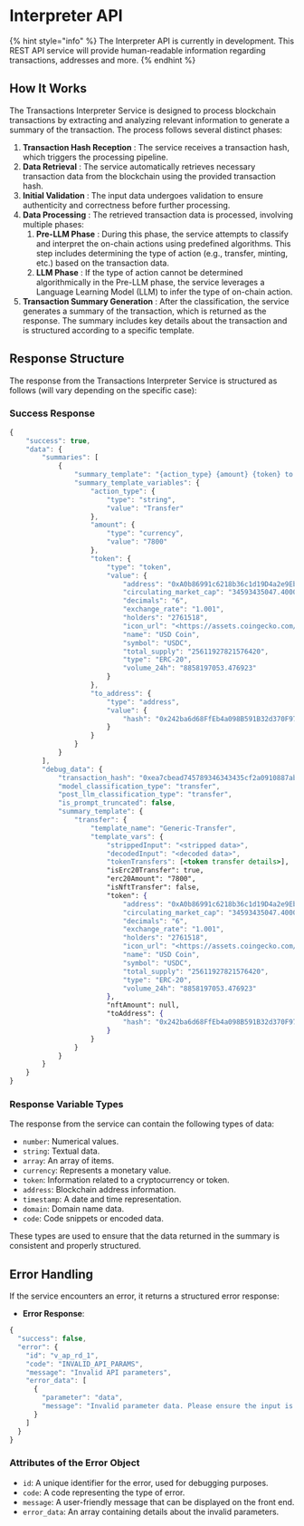# Interpreter API

{% hint style="info" %}
The Interpreter API is currently in development. This REST API service will provide human-readable information regarding transactions, addresses and more.&#x20;
{% endhint %}

## How It Works

The Transactions Interpreter Service is designed to process blockchain transactions by extracting and analyzing relevant information to generate a summary of the transaction. The process follows several distinct phases:

1. **Transaction Hash Reception** : The service receives a transaction hash, which triggers the processing pipeline.
2. **Data Retrieval** : The service automatically retrieves necessary transaction data from the blockchain using the provided transaction hash.
3. **Initial Validation** : The input data undergoes validation to ensure authenticity and correctness before further processing.
4. **Data Processing** : The retrieved transaction data is processed, involving multiple phases:
   1. **Pre-LLM Phase** : During this phase, the service attempts to classify and interpret the on-chain actions using predefined algorithms. This step includes determining the type of action (e.g., transfer, minting, etc.) based on the transaction data.
   2. **LLM Phase** : If the type of action cannot be determined algorithmically in the Pre-LLM phase, the service leverages a Language Learning Model (LLM) to infer the type of on-chain action.
5. **Transaction Summary Generation** : After the classification, the service generates a summary of the transaction, which is returned as the response. The summary includes key details about the transaction and is structured according to a specific template.

## Response Structure

The response from the Transactions Interpreter Service is structured as follows (will vary depending on the specific case):

### **Success Response**

```jsx
{
    "success": true,
    "data": {
        "summaries": [
            {
                "summary_template": "{action_type} {amount} {token} to {to_address}",
                "summary_template_variables": {
                    "action_type": {
                        "type": "string",
                        "value": "Transfer"
                    },
                    "amount": {
                        "type": "currency",
                        "value": "7800"
                    },
                    "token": {
                        "type": "token",
                        "value": {
                            "address": "0xA0b86991c6218b36c1d19D4a2e9Eb0cE3606eB48",
                            "circulating_market_cap": "34593435047.40006",
                            "decimals": "6",
                            "exchange_rate": "1.001",
                            "holders": "2761518",
                            "icon_url": "<https://assets.coingecko.com/coins/images/6319/small/usdc.png?1696506694>",
                            "name": "USD Coin",
                            "symbol": "USDC",
                            "total_supply": "25611927821576420",
                            "type": "ERC-20",
                            "volume_24h": "8858197053.476923"
                        }
                    },
                    "to_address": {
                        "type": "address",
                        "value": {
                            "hash": "0x242ba6d68FfEb4a098B591B32d370F973FF882B7"
                        }
                    }
                }
            }
        ],
        "debug_data": {
            "transaction_hash": "0xea7cbead745789346343435cf2a0910887ab0ebef08af07cbd2f0920a2c628da",
            "model_classification_type": "transfer",
            "post_llm_classification_type": "transfer",
            "is_prompt_truncated": false,
            "summary_template": {
                "transfer": {
                    "template_name": "Generic-Transfer",
                    "template_vars": {
                        "strippedInput": "<stripped data>",
                        "decodedInput": "<decoded data>",
                        "tokenTransfers": [<token transfer details>],
                        "isErc20Transfer": true,
                        "erc20Amount": "7800",
                        "isNftTransfer": false,
                        "token": {
                            "address": "0xA0b86991c6218b36c1d19D4a2e9Eb0cE3606eB48",
                            "circulating_market_cap": "34593435047.40006",
                            "decimals": "6",
                            "exchange_rate": "1.001",
                            "holders": "2761518",
                            "icon_url": "<https://assets.coingecko.com/coins/images/6319/small/usdc.png?1696506694>",
                            "name": "USD Coin",
                            "symbol": "USDC",
                            "total_supply": "25611927821576420",
                            "type": "ERC-20",
                            "volume_24h": "8858197053.476923"
                        },
                        "nftAmount": null,
                        "toAddress": {
                            "hash": "0x242ba6d68FfEb4a098B591B32d370F973FF882B7"
                        }
                    }
                }
            }
        }
    }
}

```

### **Response Variable Types**

The response from the service can contain the following types of data:

* `number`: Numerical values.
* `string`: Textual data.
* `array`: An array of items.
* `currency`: Represents a monetary value.
* `token`: Information related to a cryptocurrency or token.
* `address`: Blockchain address information.
* `timestamp`: A date and time representation.
* `domain`: Domain name data.
* `code`: Code snippets or encoded data.

These types are used to ensure that the data returned in the summary is consistent and properly structured.

## Error Handling

If the service encounters an error, it returns a structured error response:

* **Error Response**:

```jsx
{
  "success": false,
  "error": {
    "id": "v_ap_rd_1",
    "code": "INVALID_API_PARAMS",
    "message": "Invalid API parameters",
    "error_data": [
      {
        "parameter": "data",
        "message": "Invalid parameter data. Please ensure the input is well formed."
      }
    ]
  }
}

```

### **Attributes of the Error Object**&#x20;

* `id`: A unique identifier for the error, used for debugging purposes.
* `code`: A code representing the type of error.
* `message`: A user-friendly message that can be displayed on the front end.
* `error_data`: An array containing details about the invalid parameters.
